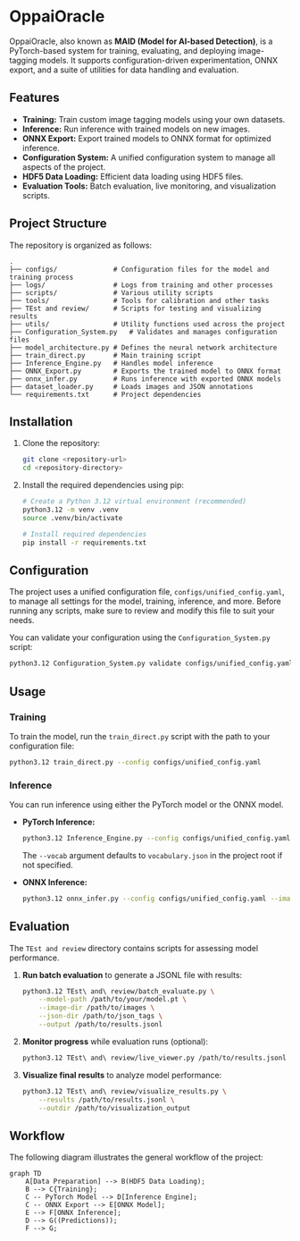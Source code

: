 # OppaiOracle

OppaiOracle, also known as **MAID (Model for AI-based Detection)**, is a PyTorch-based system for training, evaluating, and deploying image-tagging models. It supports configuration-driven experimentation, ONNX export, and a suite of utilities for data handling and evaluation.

## Features

-   **Training:** Train custom image tagging models using your own datasets.
-   **Inference:** Run inference with trained models on new images.
-   **ONNX Export:** Export trained models to ONNX format for optimized inference.
-   **Configuration System:** A unified configuration system to manage all aspects of the project.
-   **HDF5 Data Loading:** Efficient data loading using HDF5 files.
-   **Evaluation Tools:** Batch evaluation, live monitoring, and visualization scripts.

## Project Structure

The repository is organized as follows:

```
.
├── configs/              # Configuration files for the model and training process
├── logs/                 # Logs from training and other processes
├── scripts/              # Various utility scripts
├── tools/                # Tools for calibration and other tasks
├── TEst and review/      # Scripts for testing and visualizing results
├── utils/                # Utility functions used across the project
├── Configuration_System.py   # Validates and manages configuration files
├── model_architecture.py # Defines the neural network architecture
├── train_direct.py       # Main training script
├── Inference_Engine.py   # Handles model inference
├── ONNX_Export.py        # Exports the trained model to ONNX format
├── onnx_infer.py         # Runs inference with exported ONNX models
├── dataset_loader.py     # Loads images and JSON annotations
└── requirements.txt      # Project dependencies
```

## Installation

1.  Clone the repository:
    ```bash
    git clone <repository-url>
    cd <repository-directory>
    ```

2.  Install the required dependencies using pip:
    ```bash
    # Create a Python 3.12 virtual environment (recommended)
    python3.12 -m venv .venv
    source .venv/bin/activate

    # Install required dependencies
    pip install -r requirements.txt
    ```

## Configuration

The project uses a unified configuration file, `configs/unified_config.yaml`, to manage all settings for the model, training, inference, and more. Before running any scripts, make sure to review and modify this file to suit your needs.

You can validate your configuration using the `Configuration_System.py` script:
```bash
python3.12 Configuration_System.py validate configs/unified_config.yaml
```

## Usage

### Training

To train the model, run the `train_direct.py` script with the path to your configuration file:

```bash
python3.12 train_direct.py --config configs/unified_config.yaml
```

### Inference

You can run inference using either the PyTorch model or the ONNX model.

-   **PyTorch Inference:**
    ```bash
    python3.12 Inference_Engine.py --config configs/unified_config.yaml --vocab vocabulary.json --image /path/to/your/image.jpg
    ```
    The `--vocab` argument defaults to `vocabulary.json` in the project root if not specified.

-   **ONNX Inference:**
    ```bash
    python3.12 onnx_infer.py --config configs/unified_config.yaml --image /path/to/your/image.jpg
    ```

## Evaluation

The `TEst and review` directory contains scripts for assessing model performance.

1.  **Run batch evaluation** to generate a JSONL file with results:
    ```bash
    python3.12 TEst\ and\ review/batch_evaluate.py \
        --model-path /path/to/your/model.pt \
        --image-dir /path/to/images \
        --json-dir /path/to/json_tags \
        --output /path/to/results.jsonl
    ```

2.  **Monitor progress** while evaluation runs (optional):
    ```bash
    python3.12 TEst\ and\ review/live_viewer.py /path/to/results.jsonl
    ```

3.  **Visualize final results** to analyze model performance:
    ```bash
    python3.12 TEst\ and\ review/visualize_results.py \
        --results /path/to/results.jsonl \
        --outdir /path/to/visualization_output
    ```

## Workflow

The following diagram illustrates the general workflow of the project:

```mermaid
graph TD
    A[Data Preparation] --> B(HDF5 Data Loading);
    B --> C{Training};
    C -- PyTorch Model --> D[Inference Engine];
    C -- ONNX Export --> E[ONNX Model];
    E --> F[ONNX Inference];
    D --> G((Predictions));
    F --> G;
```

